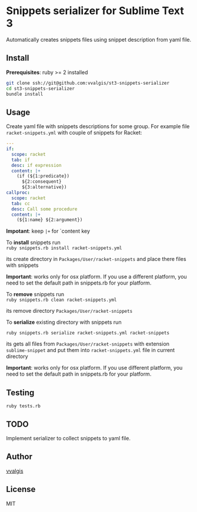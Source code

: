 # Snippets serializer for Sublime Text 3

Automatically creates snippets files using snippet description from yaml file.


## Install

**Prerequisites**: ruby >= 2 installed

```bash
git clone ssh://git@github.com:vvalgis/st3-snippets-serializer  
cd st3-snippets-serializer  
bundle install  
```

## Usage

Create yaml file with snippets descriptions for some group. For example file `racket-snippets.yml` with couple of snippets for Racket:

```yaml
---
if:
  scope: racket
  tab: if
  desc: if expression
  content: |+
    (if (${1:predicate})
      ${2:consequent}
      ${3:alternative})
callproc:
  scope: racket
  tab: cc
  desc: Call some procedure
  content: |+
    (${1:name} ${2:argument})
```

**Impotant**: keep `|+` for `content key

To **install** snippets run  
`ruby snippets.rb install racket-snippets.yml`

its create directory in `Packages/User/racket-snippets` and place there files with snippets

**Important**: works only for osx platform. If you use a different platform, you need to set the default path in snippets.rb for your platform.

To **remove** snippets run  
`ruby snippets.rb clean racket-snippets.yml`

its remove directory `Packages/User/racket-snippets`

To **serialize** existing directory with snippets run

`ruby snippets.rb serialize racket-snippets.yml racket-snippets`

its gets all files from `Packages/User/racket-snippets` with extension `sublime-snippet` and put them into `racket-snippets.yml` file in current directory

**Important**: works only for osx platform. If you use different platform, you need to set the default path in snippets.rb for your platform.

## Testing

`ruby tests.rb`

## TODO

Implement serializer to collect snippets to yaml file.

## Author
[vvalgis](https://github.com/vvalgis)

## License

MIT
